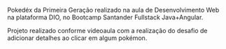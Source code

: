 Pokedéx da Primeira Geração realizado na aula de Desenvolvimento Web na plataforma DIO, no Bootcamp Santander Fullstack Java+Angular.

Projeto realizado conforme videoaula com a realização do desafio de adicionar detalhes ao clicar em algum pokémon.
